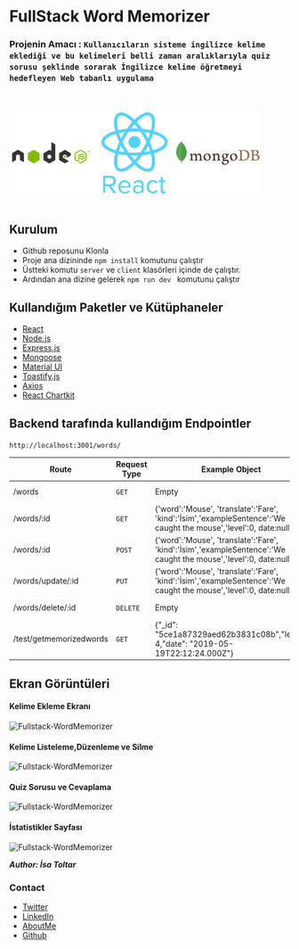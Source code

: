 # FullStack Word Memorizer 

### Projenin Amacı : ``` Kullanıcıların sisteme ingilizce kelime eklediği ve bu kelimeleri belli zaman aralıklarıyla quiz sorusu şeklinde sorarak İngilizce kelime öğretmeyi hedefleyen Web tabanlı uygulama ```

<br>
<br>
<img src="/img/nodejs-logo.png" width="150"/><img src="/img/reacjs.logo.png" width="150"/><img src="/img/mongodb.logo.png" width="150"/>
<br>
<br>

## Kurulum

- Github reposunu Klonla
- Proje ana dizininde ``` npm install ``` komutunu çalıştır
- Üstteki komutu ``` server ``` ve ``` client ``` klasörleri içinde de çalıştır.
- Ardından ana dizine gelerek ``` npm run dev  ``` komutunu çalıştır

## Kullandığım Paketler ve Kütüphaneler

- [React](https://github.com/facebook/react)<br>
- [Node.js](https://github.com/nodejs/node)<br>
- [Express.js](https://github.com/expressjs/express)<br>
- [Mongoose](https://github.com/Automattic/mongoose)<br>
- [Material UI](https://material-ui.com/)<br>
- [Toastify.js](https://github.com/apvarun/toastify-js)<br>
- [Axios](https://github.com/axios/axios)<br>
- [React Chartkit](https://github.com/ankane/react-chartkick)<br>

## Backend tarafında kullandığım Endpointler
``` http://localhost:3001/words/ ``` 

| Route | Request Type	 | Example Object 	 | Description	 |
| --- | --- | --- | --- |
| /words | `GET` | Empty | List all words |
| /words/:id | `GET` | {'word':'Mouse', 'translate':'Fare', 'kind':'İsim','exampleSentence':'We caught the mouse','level':0, date:null, } | Get a word by id |
| /words/:id | `POST` | {'word':'Mouse', 'translate':'Fare', 'kind':'İsim','exampleSentence':'We caught the mouse','level':0, date:null, } | create a new word |
| /words/update/:id | `PUT` | {'word':'Mouse', 'translate':'Fare', 'kind':'İsim','exampleSentence':'We caught the mouse','level':0, date:null, } | Update word by id. |
| /words/delete/:id | `DELETE` | Empty | Delete word by id. |
| /test/getmemorizedwords | `GET` | {"_id": "5ce1a87329aed62b3831c08b","level": 4,"date": "2019-05-19T22:12:24.000Z"} | Get Words with level:4 |


## Ekran Görüntüleri

#### Kelime Ekleme Ekranı
![Fullstack-WordMemorizer](/img/kelimeekle.png)
<br>
#### Kelime Listeleme,Düzenleme ve Silme
![Fullstack-WordMemorizer](/img/kelimelerim.png)
<br>
#### Quiz Sorusu ve Cevaplama
![Fullstack-WordMemorizer](/img/quiz.png)
<br>
#### İstatistikler Sayfası
![Fullstack-WordMemorizer](/img/istatistikler.png)


**_Author: İsa Toltar_**

### Contact
- [Twitter](https://twitter.com/forsakeofisa)<br>
- [LinkedIn](https://www.linkedin.com/in/isatoltar/)<br>
- [AboutMe](https://about.me/isatoltar/)<br>
- [Github](https://github.com/toltarisa)



